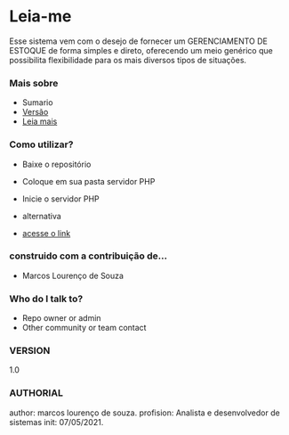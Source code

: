 # Leia-me #

Esse sistema vem com o desejo de fornecer um GERENCIAMENTO DE ESTOQUE de forma simples e direto, oferecendo um meio genérico que possibilita flexibilidade para os mais diversos tipos de situações.

### Mais sobre ###

* Sumario
* [Versão](AUTHORIAL)
* [Leia mais](https://bitbucket.org/tutorials/markdowndemo)

### Como utilizar? ###

* Baixe o repositório
* Coloque em sua pasta servidor PHP
* Inicie o servidor PHP

* alternativa
* [acesse o link](www.eumesmo.com)

### construido com a contribuição de... ###

* Marcos Lourenço de Souza


### Who do I talk to? ###

* Repo owner or admin
* Other community or team contact


### VERSION
1.0

### AUTHORIAL
author: marcos lourenço de souza.
profision: Analista e desenvolvedor de sistemas
init: 07/05/2021.